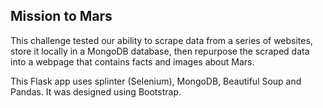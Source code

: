 ## Mission to Mars
This challenge tested our ability to scrape data from a series of websites, store it locally in a MongoDB database, then repurpose the scraped data
into a webpage that contains facts and images about Mars.

This Flask app uses splinter (Selenium), MongoDB, Beautiful Soup and Pandas. It was designed using Bootstrap.
